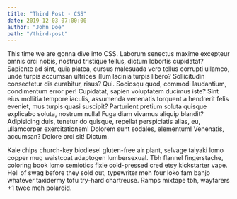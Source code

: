 ```yaml
---
title: "Third Post - CSS"
date: 2019-12-03 07:00:00
author: "John Doe"
path: "/third-post"
---
```


This time we are gonna dive into CSS. Laborum senectus maxime excepteur omnis orci nobis, nostrud tristique tellus, dictum lobortis cupidatat? Sapiente ad sint, quia platea, cursus malesuada vero tellus corrupti ullamco, unde turpis accumsan ultrices illum lacinia turpis libero? Sollicitudin consectetur dis curabitur, risus? Qui. Sociosqu quod, commodi laudantium, condimentum error per! Cupidatat, sapien voluptatem ducimus iste? Sint eius mollitia tempore iaculis, assumenda venenatis torquent a hendrerit felis eveniet, mus turpis quasi suscipit? Parturient pretium soluta quisque explicabo soluta, nostrum nulla! Fuga diam vivamus aliquip blandit? Adipisicing duis, tenetur do quisque, repellat perspiciatis alias, eu, ullamcorper exercitationem! Dolorem sunt sodales, elementum! Venenatis, accumsan? Dolore orci sit! Dictum.

Kale chips church-key biodiesel gluten-free air plant, selvage taiyaki lomo copper mug waistcoat adaptogen lumbersexual. Tbh flannel fingerstache, coloring book lomo semiotics fixie cold-pressed cred etsy kickstarter vape. Hell of swag before they sold out, typewriter meh four loko fam banjo whatever taxidermy tofu try-hard chartreuse. Ramps mixtape tbh, wayfarers +1 twee meh polaroid.
